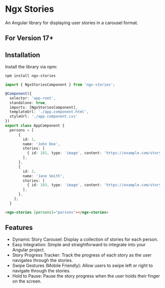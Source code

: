 # Ngx Stories

An Angular library for displaying user stories in a carousel format.


## For Version 17+

## Installation

Install the library via npm:

```bash
npm install ngx-stories
```

```ts
import { NgxStoriesComponent } from 'ngx-stories';

@Component({
  selector: 'app-root',
  standalone: true,
  imports: [NgxStoriesComponent],
  templateUrl: './app.component.html',
  styleUrl: './app.component.css'
})
export class AppComponent {
  persons = [
      {
        id: 1,
        name: 'John Doe',
        stories: [
          { id: 101, type: 'image', content: 'https://example.com/story1.jpg' },
        ],
      },
      {
        id: 2,
        name: 'Jane Smith',
        stories: [
          { id: 103, type: 'image', content: 'https://example.com/story3.jpg' },
        ],
      },
    ];
  }
```

```html
<ngx-stories [persons]="persons"></ngx-stories>
```

## Features
* Dynamic Story Carousel: Display a collection of stories for each person.
* Easy Integration: Simple and straightforward to integrate into your Angular project.
* Story Progress Tracker: Track the progress of each story as the user navigates through the stories.
* Swipe Gestures (Mobile Friendly): Allow users to swipe left or right to navigate through the stories.
* Hold to Pause: Pause the story progress when the user holds their finger on the screen.




